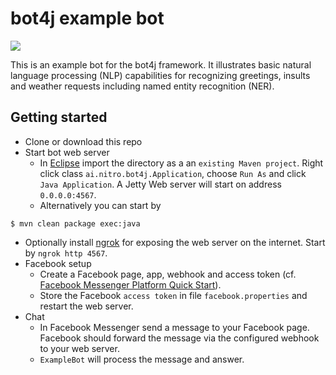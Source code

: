 bot4j example bot
=================

<a href="https://travis-ci.org/nitro-code/bot4j-example"><img src="https://api.travis-ci.org/nitro-code/bot4j-example.png"></a>

This is an example bot for the bot4j framework. It illustrates basic natural language processing (NLP) capabilities for recognizing greetings, insults and weather requests including named entity recognition (NER).


Getting started
---------------

* Clone or download this repo
* Start bot web server
  * In [Eclipse](https://eclipse.org) import the directory as a an `existing Maven project`. Right click class `ai.nitro.bot4j.Application`, choose `Run As` and click `Java Application`. A Jetty Web server will start on address `0.0.0.0:4567`.
  * Alternatively you can start by 

```
$ mvn clean package exec:java
```

* Optionally install [ngrok](https://ngrok.com) for exposing the web server on the internet. Start by `ngrok http 4567`.
* Facebook setup
   * Create a Facebook page, app, webhook and access token (cf. [Facebook Messenger Platform Quick Start](https://developers.facebook.com/docs/messenger-platform/guides/quick-start)).
   * Store the Facebook `access token` in file `facebook.properties` and restart the web server.
* Chat
  * In Facebook Messenger send a message to your Facebook page. Facebook should forward the message via the configured webhook to your web server.
  * `ExampleBot` will process the message and answer.